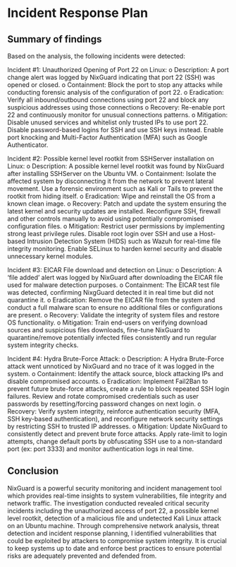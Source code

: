 # Incident Response Plan

## Summary of findings

Based on the analysis, the following incidents were detected:

Incident #1: Unauthorized Opening of Port 22 on Linux:
o	Description: A port change alert was logged by NixGuard indicating that port 22 (SSH) was opened or closed.
o	Containment: Block the port to stop any attacks while conducting forensic analysis of the configuration of port 22.
o	Eradication: Verify all inbound/outbound connections using port 22 and block any suspicious addresses using those connections
o	Recovery: Re-enable port 22 and continuously monitor for unusual connections patterns.
o	Mitigation: Disable unused services and whitelist only trusted IPs to use port 22. Disable password-based logins for SSH and use SSH keys instead. Enable port knocking and Multi-Factor Authentication (MFA) such as Google Authenticator.

Incident #2: Possible kernel level rootkit from SSHServer installation on Linux:
o	Description: A possible kernel level rootkit was found by NixGuard after installing SSHServer on the Ubuntu VM.
o	Containment: Isolate the affected system by disconnecting it from the network to prevent lateral movement. Use a forensic environment such as Kali or Tails to prevent the rootkit from hiding itself.
o	Eradication: Wipe and reinstall the OS from a known clean image.
o	Recovery: Patch and update the system ensuring the latest kernel and security updates are installed. Reconfigure SSH, firewall and other controls manually to avoid using potentially compromised configuration files.
o	Mitigation: Restrict user permissions by implementing strong least privilege rules. Disable root login over SSH and use a Host-based Intrusion Detection System (HIDS) such as Wazuh for real-time file integrity monitoring. Enable SELinux to harden kernel security and disable unnecessary kernel modules.

Incident #3: EICAR File download and detection on Linux:
o	Description: A ‘file added’ alert was logged by NixGuard after downloading the EICAR file used for malware detection purposes.
o	Containment: The EICAR test file was detected, confirming NixgGuard detected it in real time but did not quarantine it.
o	Eradication: Remove the EICAR file from the system and conduct a full malware scan to ensure no additional files or configurations are present.
o	Recovery: Validate the integrity of system files and restore OS functionality.
o	Mitigation: Train end-users on verifying download sources and suspicious files downloads, fine-tune NixGuard to quarantine/remove potentially infected files consistently and run regular system integrity checks.

Incident #4: Hydra Brute-Force Attack:
o	Description: A Hydra Brute-Force attack went unnoticed by NixGuard and no trace of it was logged in the system.
o	Containment: Identify the attack source, block attacking IPs and disable compromised accounts.
o	Eradication: Implement Fail2Ban to prevent future brute-force attacks, create a rule to block repeated SSH login failures. Review and rotate compromised credentials such as user passwords by resetting/forcing password changes on next login.
o	Recovery: Verify system integrity, reinforce authentication security (MFA, SSH key-based authentication), and reconfigure network security settings by restricting SSH to trusted IP addresses.
o	Mitigation: Update NixGuard to consistently detect and prevent brute force attacks. Apply rate-limit to login attempts, change default ports by obfuscating SSH use to a non-standard port (ex: port 3333) and monitor authentication logs in real time.

## Conclusion
NixGuard is a powerful security monitoring and incident management tool which provides real-time insights to system vulnerabilities, file integrity and network traffic. The investigation conducted revealed critical security incidents including the unauthorized access of port 22, a possible kernel level rootkit, detection of a malicious file and undetected Kali Linux attack on an Ubuntu machine. Through comprehensive network analysis, threat detection and incident response planning, I identified vulnerabilities that could be exploited by attackers to compromise system integrity. It is crucial to keep systems up to date and enforce best practices to ensure potential risks are adequately prevented and defended from. 
